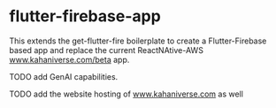 # flutter-firebase-app

This extends the get-flutter-fire boilerplate to create a Flutter-Firebase based app and replace the current ReactNAtive-AWS www.kahaniverse.com/beta app.

TODO add GenAI capabilities.

TODO add the website hosting of www.kahaniverse.com as well
